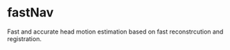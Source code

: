 # fastNav
 Fast and accurate head motion estimation based on fast reconstrcution and  registration.

